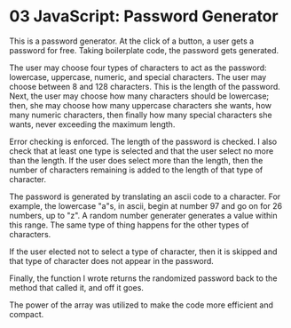 # 03 JavaScript: Password Generator

This is a password generator.  At the click of a button, a user gets a password for free.  Taking boilerplate code, the password gets generated.  

The user may choose four types of characters to act as the password: lowercase, uppercase, numeric, and special characters.  The user may choose between 8 and 128 characters.  This is the length of the password. Next, the user may choose  how many characters should be lowercase; then, she may choose how many uppercase characters she wants, how many numeric characters, then finally how many special characters she wants, never exceeding the maximum length.

Error checking is enforced.  The length of the password is checked.  I also check that at least one type is selected and that the user select no more than the length.  If the user does select more than the length, then the number of characters remaining is added to the length of that type of character.

The password is generated by translating an ascii code to a character.  For example, the lowercase "a"s, in ascii, begin at number 97 and go on for 26 numbers, up to "z".  A random number generater generates a value within this range. The same type of thing happens for the other types of characters.

If the user elected not to select a type of character, then it is skipped and that type of character does not appear in the password.

Finally, the function I wrote returns the randomized password back to the method that called it, and off it goes.

The power of the array was utilized to make the code more efficient and compact.

